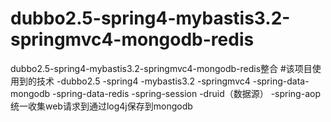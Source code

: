 # dubbo2.5-spring4-mybastis3.2-springmvc4-mongodb-redis
dubbo2.5-spring4-mybastis3.2-springmvc4-mongodb-redis整合
#该项目使用到的技术
-dubbo2.5
-spring4
-mybastis3.2
-springmvc4
-spring-data-mongodb
-spring-data-redis
-spring-session
-druid（数据源）
-spring-aop统一收集web请求到通过log4j保存到mongodb
